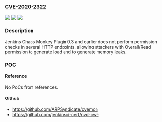 ### [CVE-2020-2322](https://cve.mitre.org/cgi-bin/cvename.cgi?name=CVE-2020-2322)
![](https://img.shields.io/static/v1?label=Product&message=Jenkins%20Chaos%20Monkey%20Plugin&color=blue)
![](https://img.shields.io/static/v1?label=Version&message=%3C%3D%200.3%20&color=brighgreen)
![](https://img.shields.io/static/v1?label=Vulnerability&message=CWE-862%3A%20Missing%20Authorization&color=brighgreen)

### Description

Jenkins Chaos Monkey Plugin 0.3 and earlier does not perform permission checks in several HTTP endpoints, allowing attackers with Overall/Read permission to generate load and to generate memory leaks.

### POC

#### Reference
No PoCs from references.

#### Github
- https://github.com/ARPSyndicate/cvemon
- https://github.com/jenkinsci-cert/nvd-cwe

